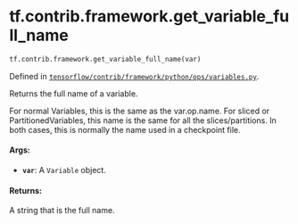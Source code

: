 <div itemscope itemtype="http://developers.google.com/ReferenceObject">
<meta itemprop="name" content="tf.contrib.framework.get_variable_full_name" />
</div>

# tf.contrib.framework.get_variable_full_name

``` python
tf.contrib.framework.get_variable_full_name(var)
```



Defined in [`tensorflow/contrib/framework/python/ops/variables.py`](https://www.tensorflow.org/code/tensorflow/contrib/framework/python/ops/variables.py).

Returns the full name of a variable.

For normal Variables, this is the same as the var.op.name.  For
sliced or PartitionedVariables, this name is the same for all the
slices/partitions. In both cases, this is normally the name used in
a checkpoint file.

#### Args:

* <b>`var`</b>: A `Variable` object.


#### Returns:

A string that is the full name.